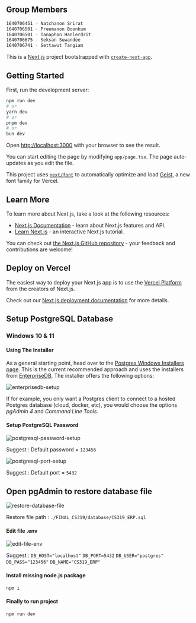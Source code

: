 ## Group Members

```bash
1640706451 - Natchanon Srirat
1640706501 - Preemanon Boonkum
1640706501 - Tanaphon Hanlerdrit
1640706675 - Seksan Suwandee
1640706741 - Settawut Tangiam
```

This is a [Next.js](https://nextjs.org) project bootstrapped with [`create-next-app`](https://nextjs.org/docs/app/api-reference/cli/create-next-app).

## Getting Started

First, run the development server:

```bash
npm run dev
# or
yarn dev
# or
pnpm dev
# or
bun dev
```

Open [http://localhost:3000](http://localhost:3000) with your browser to see the result.

You can start editing the page by modifying `app/page.tsx`. The page auto-updates as you edit the file.

This project uses [`next/font`](https://nextjs.org/docs/app/building-your-application/optimizing/fonts) to automatically optimize and load [Geist](https://vercel.com/font), a new font family for Vercel.

## Learn More

To learn more about Next.js, take a look at the following resources:

- [Next.js Documentation](https://nextjs.org/docs) - learn about Next.js features and API.
- [Learn Next.js](https://nextjs.org/learn) - an interactive Next.js tutorial.

You can check out [the Next.js GitHub repository](https://github.com/vercel/next.js) - your feedback and contributions are welcome!

## Deploy on Vercel

The easiest way to deploy your Next.js app is to use the [Vercel Platform](https://vercel.com/new?utm_medium=default-template&filter=next.js&utm_source=create-next-app&utm_campaign=create-next-app-readme) from the creators of Next.js.

Check out our [Next.js deployment documentation](https://nextjs.org/docs/app/building-your-application/deploying) for more details.

## Setup PostgreSQL Database

### Windows 10 & 11

#### Using The Installer

As a general starting point, head over to the [Postgres Windows Installers page](https://www.postgresql.org/download/windows/). This is the current recommended approach and uses the installers from [EnterpriseDB](https://www.enterprisedb.com/downloads/postgres-postgresql-downloads). The installer offers the following options:

![enterprisedb-setup](https://github.com/user-attachments/assets/f5b50953-7025-4cad-9b84-82471fc053ae)

If for example, you only want a Postgres client to connect to a hosted Postgres database (cloud, docker, etc), you would choose the options _pgAdmin 4_ and _Command Line Tools_.

#### Setup PostgreSQL Password
![postgresql-password-setup](https://github.com/user-attachments/assets/d2df309e-9831-4993-87fb-182db5fe299d)

Suggest : Default password = `123456`

![postgresql-port-setup](https://github.com/user-attachments/assets/da163bfb-2d3f-4c86-b343-6db870da2330)

Suggest : Default port = `5432`

## Open pgAdmin to restore database file

![restore-database-file](https://github.com/user-attachments/assets/41c5d05b-d352-4287-9ae6-5492dc3e9e27)

Restore file path : `./FINAL_CS319/database/CS319_ERP.sql`

#### Edit file .env

![edit-file-env](https://github.com/user-attachments/assets/6b0aab78-866b-48a0-b84b-1f2916b092e0)

Suggest :
`DB_HOST="localhost"`
`DB_PORT=5432`
`DB_USER="postgres"`
`DB_PASS="123456"`
`DB_NAME="CS319_ERP"`

#### Install missing node.js package

```bash
npm i
```

#### Finally to run project

```bash
npm run dev
```
